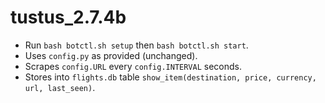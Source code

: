 # tustus_2.7.4b

- Run `bash botctl.sh setup` then `bash botctl.sh start`.
- Uses `config.py` as provided (unchanged).
- Scrapes `config.URL` every `config.INTERVAL` seconds.
- Stores into `flights.db` table `show_item(destination, price, currency, url, last_seen)`.

